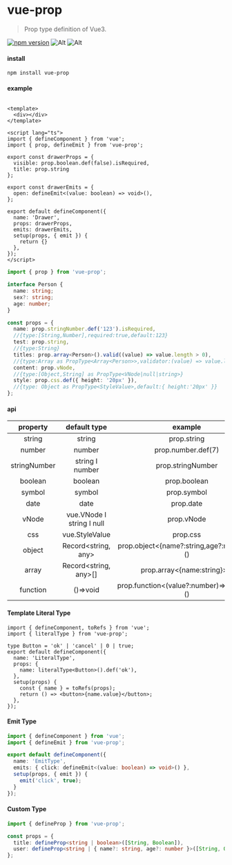 # vue-prop

> Prop type definition of Vue3.

[![npm version](https://badge.fury.io/js/vue-prop.svg)](https://badge.fury.io/js/vue-prop)
![Alt](https://img.shields.io/npm/dm/vue-prop)
![Alt](https://img.shields.io/github/license/uinio/vue-prop)

#### install

```shell
npm install vue-prop
```

#### example

```vue

<template>
  <div></div>
</template>

<script lang="ts">
import { defineComponent } from 'vue';
import { prop, defineEmit } from 'vue-prop';

export const drawerProps = {
  visible: prop.boolean.def(false).isRequired,
  title: prop.string
};

export const drawerEmits = {
  open: defineEmit<(value: boolean) => void>(),
};

export default defineComponent({
  name: 'Drawer',
  props: drawerProps,
  emits: drawerEmits,
  setup(props, { emit }) {
    return {}
  },
});
</script>

```

```ts
import { prop } from 'vue-prop';

interface Person {
  name: string;
  sex?: string;
  age: number;
}

const props = {
  name: prop.stringNumber.def('123').isRequired,
  //{type:[String,Number],required:true,default:123}
  test: prop.string,
  //{type:String}
  titles: prop.array<Person>().valid((value) => value.length > 0),
  //{type:Array as PropType<Array<Person>>,validator:(value) => value.length > 0}
  content: prop.vNode,
  //{type:[Object,String] as PropType<VNode|null|string>}
  style: prop.css.def({ height: '20px' }),
  //{type: Object as PropType<StyleValue>,default:{ height:'20px' }}
};
```

#### api

|   property   |            default type             |                  example                  |
|:------------:|:-----------------------------------:|:-----------------------------------------:|
|    string    |               string                |                prop.string                |
|    number    |               number                |            prop.number.def(7)             |
| stringNumber |        string &Iota; number         |             prop.stringNumber             |
|   boolean    |               boolean               |               prop.boolean                |
|    symbol    |               symbol                |                prop.symbol                |
|     date     |                date                 |                 prop.date                 |
|    vNode     | vue.VNode &Iota; string &Iota; null |                prop.vNode                 |
|     css      |           vue.StyleValue            |                 prop.css                  |
|    object    |         Record<string, any>         | prop.object<{name?:string,age?:number}>() |
|    array     |        Record<string, any>[]        |        prop.array<{name:string}>()        |
|   function   |              ()=>void               | prop.function<(value?:number)=>boolean>() |

#### Template Literal Type

```tsx
import { defineComponent, toRefs } from 'vue';
import { literalType } from 'vue-prop';

type Button = 'ok' | 'cancel' | 0 | true;
export default defineComponent({
  name: 'LiteralType',
  props: {
    name: literalType<Button>().def('ok'),
  },
  setup(props) {
    const { name } = toRefs(props);
    return () => <button>{name.value}</button>;
  },
});
```

#### Emit Type

```ts
import { defineComponent } from 'vue';
import { defineEmit } from 'vue-prop';

export default defineComponent({
  name: 'EmitType',
  emits: { click: defineEmit<(value: boolean) => void>() },
  setup(props, { emit }) {
    emit('click', true);
  }
});
```

#### Custom Type

```ts
import { defineProp } from 'vue-prop';

const props = {
  title: defineProp<string | boolean>([String, Boolean]),
  user: defineProp<string | { name?: string, age?: number }>([String, Object]),
};
```

